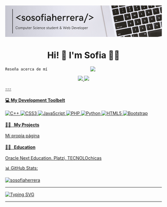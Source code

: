 ![This is a alt text.](/29.png "This is a sample image.")

<div align="center">

# Hi! 👋 I'm Sofia 👩‍💻

</div>

<img align='right' src="https://media.giphy.com/media/J2UKv6Uh1OwTtRKiWV/giphy.gif" width="230">

```
Reseña acerca de mí
```

<p align='center'>
  <a href="https://www.linkedin.com/in/sosofiaherrera"><img src="https://img.shields.io/badge/linkedin-%230077B5.svg?&style=for-the-badge&logo=linkedin&logoColor=white" />
    <a href="https://www.instagram.com/sosofiaherrera"><img src="https://img.shields.io/badge/instagram-%230077B5.svg?&style=for-the-badge&logo=instagram&logoColor=white" />
  
</p>
---


#### 💻 My Development Toolbelt
![C++](https://img.shields.io/badge/c++-%2300599C.svg?style=for-the-badge&logo=c%2B%2B&logoColor=white) ![CSS3](https://img.shields.io/badge/css3-%231572B6.svg?style=for-the-badge&logo=css3&logoColor=white) ![JavaScript](https://img.shields.io/badge/javascript-%23323330.svg?style=for-the-badge&logo=javascript&logoColor=%23F7DF1E) ![PHP](https://img.shields.io/badge/php-%23777BB4.svg?style=for-the-badge&logo=php&logoColor=white) ![Python](https://img.shields.io/badge/python-3670A0?style=for-the-badge&logo=python&logoColor=ffdd54) ![HTML5](https://img.shields.io/badge/html5-%23E34F26.svg?style=for-the-badge&logo=html5&logoColor=white) ![Bootstrap](https://img.shields.io/badge/bootstrap-%23563D7C.svg?style=for-the-badge&logo=bootstrap&logoColor=white)

<h4>👨‍💻&nbsp;&nbsp;&nbsp;My Projects</h4>
    <p>Mi propia página</p>
<h4>👨‍💻&nbsp;&nbsp;&nbsp;Education</h4>
    <p>Oracle Next Education, Platzi, TECNOLOchicas</p
    
#### 📊 GitHub Stats:
<p>
  <img align="center" src="https://github-readme-stats.vercel.app/api/top-langs/?username=SosofiaHerrera&layout=compact" alt="sosofiaherrera" />
</p>
    

 ---

[![Typing SVG](https://readme-typing-svg.herokuapp.com?font=Fira+Code&size=20&pause=1000&color=4216CC&vCenter=true&width=435&lines=%3C+Full+Stack+Developer+%2F%3E;%3C+System+Engineer+Student+%2F%3E;%3C+Always+learning+something+new+%2F%3E;%3C++I+turn+bugs+into+features+%2F%3E)](https://git.io/typing-svg)

---
